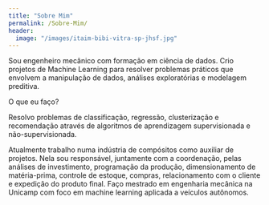 ```yaml
---
title: "Sobre Mim"
permalink: /Sobre-Mim/
header:
  image: "/images/itaim-bibi-vitra-sp-jhsf.jpg"
---
```


Sou engenheiro mecânico com formação em ciência de dados. Crio projetos de Machine
Learning para resolver problemas práticos que envolvem a manipulação de dados,
análises exploratórias e modelagem preditiva.

O que eu faço?

Resolvo problemas de classificação, regressão, clusterização e recomendação
através de algoritmos de aprendizagem supervisionada e não-supervisionada.

Atualmente trabalho numa indústria de compósitos como auxiliar de projetos. Nela
sou responsável, juntamente com a coordenação, pelas análises de investimento,
programação da produção, dimensionamento de matéria-prima, controle de estoque,
compras, relacionamento com o cliente e expedição do produto final. Faço mestrado
em engenharia mecânica na Unicamp com foco em machine learning aplicada a 
veículos autônomos.
